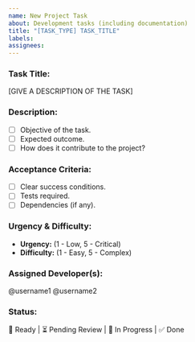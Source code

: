 ```yaml
---
name: New Project Task
about: Development tasks (including documentation)
title: "[TASK_TYPE] TASK_TITLE"
labels:
assignees:
---
```

### Task Title:
[GIVE A DESCRIPTION OF THE TASK]

### Description:
- [ ] Objective of the task.
- [ ] Expected outcome.
- [ ] How does it contribute to the project?

### Acceptance Criteria:
- [ ] Clear success conditions.
- [ ] Tests required.
- [ ] Dependencies (if any).

### Urgency & Difficulty:
- **Urgency:** (1 - Low, 5 - Critical)
- **Difficulty:** (1 - Easy, 5 - Complex)

### Assigned Developer(s):
@username1 @username2

### Status:
🚀 Ready | ⏳ Pending Review | 🚧 In Progress | ✅ Done

